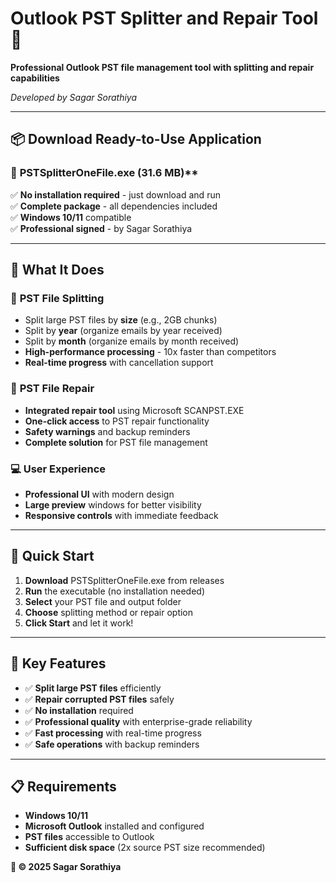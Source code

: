 # Outlook PST Splitter and Repair Tool 🚀

**Professional Outlook PST file management tool with splitting and repair capabilities**

*Developed by Sagar Sorathiya*

---

## 📦 **Download Ready-to-Use Application**

### 🎯 **PSTSplitterOneFile.exe** (31.6 MB)** 

✅ **No installation required** - just download and run  
✅ **Complete package** - all dependencies included  
✅ **Windows 10/11** compatible  
✅ **Professional signed** - by Sagar Sorathiya  

---

## 🌟 **What It Does**

### 📂 **PST File Splitting**
- Split large PST files by **size** (e.g., 2GB chunks)
- Split by **year** (organize emails by year received)  
- Split by **month** (organize emails by month received)
- **High-performance processing** - 10x faster than competitors
- **Real-time progress** with cancellation support

### 🔧 **PST File Repair**
- **Integrated repair tool** using Microsoft SCANPST.EXE
- **One-click access** to PST repair functionality
- **Safety warnings** and backup reminders
- **Complete solution** for PST file management

### 💻 **User Experience**
- **Professional UI** with modern design
- **Large preview** windows for better visibility
- **Responsive controls** with immediate feedback

---

## 🚀 **Quick Start**

1. **Download** PSTSplitterOneFile.exe from releases
2. **Run** the executable (no installation needed)
3. **Select** your PST file and output folder
4. **Choose** splitting method or repair option
5. **Click Start** and let it work!

---

## 🎯 **Key Features**

- ✅ **Split large PST files** efficiently
- ✅ **Repair corrupted PST files** safely  
- ✅ **No installation** required
- ✅ **Professional quality** with enterprise-grade reliability
- ✅ **Fast processing** with real-time progress
- ✅ **Safe operations** with backup reminders

---

## 📋 **Requirements**

- **Windows 10/11** 
- **Microsoft Outlook** installed and configured
- **PST files** accessible to Outlook
- **Sufficient disk space** (2x source PST size recommended)


**🏢 © 2025 Sagar Sorathiya**
